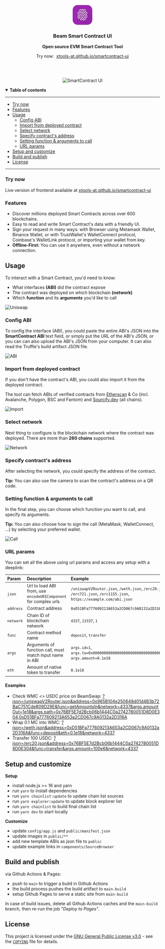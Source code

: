 <div align="center">
	<img
		src="public/icons/192.png"
		height="64"
	/>
  <br />
  <p>
    <h3>
      <b>
        Beam Smart Contract UI
      </b>
    </h3>
  </p>
  <p>
    <b>
      Open source EVM Smart Contract Tool
    </b>
  </p>

  <p>
		<span>Try now:&nbsp;</span>
		<a href="https://xtools-at.github.io/smartcontract-ui" target="_blank">
			xtools-at.github.io/smartcontract-ui
		</a>
  </p>
  <br />
  <br />
  <p>

![SmartContract UI](./docs/img.png)

  </p>
</div>

<details open>
  <summary><b>Table of contents</b></summary>

---

- [Try now](#try-now)
- [Features](#features)
- [Usage](#usage)
  - [Config ABI](#config-abi)
  - [Import from deployed contract](#import-from-deployed-contract)
  - [Select network](#select-network)
  - [Specify contract's address](#specify-contracts-address)
  - [Setting function & arguments to call](#setting-function--arguments-to-call)
  - [URL params](#url-params)
- [Setup and customize](#setup-and-customize)
- [Build and publish](#build-and-publish)
- [License](#license)

---

</details>

### **Try now**

Live version of frontend available at [xtools-at.github.io/smartcontract-ui](https://xtools-at.github.io/smartcontract-ui)

### **Features**

- Discover millions deployed Smart Contracts across over 600 blockchains.
- Easy to read and write Smart Contract's data with a friendly UI.
- Sign your request in many ways: with Browser using Metamask Wallet, Binance Wallet, or with TrustWallet's WalletConnect protocol, Coinbase's WalletLink protocol, or importing your wallet from key.
- <b>Offline-First: </b> You can use it anywhere, even without a network connection.

## **Usage**

To interact with a Smart Contract, you'd need to know:

- What interfaces <b>(ABI)</b> did the contract expose
- The contract was deployed on which blockchain <b>(network)</b>
- Which <b>function</b> and its <b>arguments</b> you'd like to call

![Uniswap](./docs/uniswap.png)

### **Config ABI**

To config the interface (ABI), you could paste the entire ABI's JSON into the <b>SmartContract ABI</b> text field, or simply put the URL of the ABI's JSON, or you can can also upload the ABI's JSON from your computer. It can also read the Truffle's build artifact JSON file.

![ABI](./docs/abi.png)

### **Import from deployed contract**

If you don't have the contract's ABI, you could also import it from the deployed contract.

The tool can fetch ABIs of verified contracts from [Etherscan](https://etherscan.io) & Co (incl. Avalanche, Polygon, BSC and Fantom) and [Sourcify.dev](https://sourcify.dev) (all chains).

![Import](./docs/import.png)

### **Select network**

Next thing to configure is the blockchain network where the contract was deployed. There are more than <b>260 chains</b> supported.

![Network](./docs/network.png)

### **Specify contract's address**

After selecting the network, you could specify the address of the contract.

<b>Tip:</b> You can also use the camera to scan the contract's address on a QR code.

### **Setting function & arguments to call**

In the final step, you can choose which function you want to call, and specify its arguments.

<b>Tip:</b> You can also choose how to sign the call (MetaMask, WalletConnect, ...) by selecting your preferred wallet.

![Call](./docs/call.png)

### **URL params**

You can set all the above using url params and access any setup with a deeplink:

| Param     | Description                                                     | Example                                                                                                               |
| :-------- | :-------------------------------------------------------------- | :-------------------------------------------------------------------------------------------------------------------- |
| `json`    | Url to load ABI from, use `encodeURIComponent` for complex urls | `/uniswapV2Router.json`, `/weth.json`, `/erc20.json`, `/erc721.json`, `/erc1155.json`, `https://example.com/abi.json` |
| `address` | Contract address                                                | `0xD51BFa777609213A653a2CD067c9A0132a2D316A`                                                                          |
| `network` | Chain ID of blockchain network                                  | `4337`, `13337`, `1`                                                                                                  |
| `func`    | Contract method name                                            | `deposit`, `transfer`                                                                                                 |
| `args`    | Arguments of function call, must match input name in ABI        | `args.id=1`, `args.to=0x0000000000000000000000000000000000000B0b`, `args.amount=0.1e18`                               |
| `eth`     | Amount of native token to transfer                              | `0.1e18`                                                                                                              |

#### Examples

- Check WMC <> USDC price on BeamSwap: [?json=/uniswapV2Router.json&address=0x965B104e250648d01d4B3b72BaC751Cde809D29E&func=getAmountsIn&network=4337&args.amountOut=1e18&args.path=0x76BF5E7d2Bcb06b1444C0a2742780051D8D0E304,0xD51BFa777609213A653a2CD067c9A0132a2D316A](https://xtools-at.github.io/smartcontract-ui/?json=/uniswapV2Router.json&address=0x965B104e250648d01d4B3b72BaC751Cde809D29E&func=getAmountsIn&network=4337&args.amountOut=1e18&args.path=0x76BF5E7d2Bcb06b1444C0a2742780051D8D0E304,0xD51BFa777609213A653a2CD067c9A0132a2D316A)
- Wrap 0.1 MC into WMC: [?json=/weth.json&address=0xD51BFa777609213A653a2CD067c9A0132a2D316A&func=deposit&eth=0.1e18&network=4337](https://xtools-at.github.io/smartcontract-ui/?json=/weth.json&address=0xD51BFa777609213A653a2CD067c9A0132a2D316A&func=deposit&eth=0.1e18&network=4337)
- Transfer 100 USDC: [?json=/erc20.json&address=0x76BF5E7d2Bcb06b1444C0a2742780051D8D0E304&func=transfer&args.amount=100e6&network=4337](https://xtools-at.github.io/smartcontract-ui/?json=/erc20.json&address=0x76BF5E7d2Bcb06b1444C0a2742780051D8D0E304&func=transfer&args.amount=100e6&network=4337)

## Setup and customize

**Setup**

- install node.js >= 16 and yarn
- run `yarn` to install dependencies
- run `yarn chainlist:update` to update chain list sources
- run `yarn explorer:update` to update block explorer list
- run `yarn chainlist` to build final chain list
- run `yarn dev` to start locally

**Customize**

- update `config/app.js` and `public/manifest.json`
- update images in `public/**`
- add new template ABIs as json file to `public`
- update example links in `components/SourceBrowser`

## Build and publish

via Github Actions & Pages:

- push to `main` to trigger a build in Github Actions
- the build process pushes the build artifact to `main-build`
- setup Github Pages to serve a static site from `main-build`

In case of build issues, delete all Github Actions caches and the `main-build` branch, then re-run the job _"Deploy to Pages"_.

## **License**

This project is licensed under the [GNU General Public License v3.0](https://opensource.org/licenses/gpl-3.0.html) - see the [`COPYING`](COPYING) file for details.
